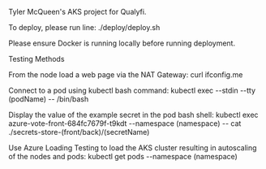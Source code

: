 Tyler McQueen's AKS project for Qualyfi.

To deploy, please run line:
./deploy/deploy.sh

Please ensure Docker is running locally before running deployment.

Testing Methods

From the node load a web page via the NAT Gateway:
curl ifconfig.me

Connect to a pod using kubectl bash command:
kubectl exec --stdin --tty (podName) -- /bin/bash

Display the value of the example secret in the pod bash shell:
kubectl exec azure-vote-front-684fc7679f-t9kdt --namespace (namespace) -- cat ./secrets-store-(front/back)/(secretName)

Use Azure Loading Testing to load the AKS cluster resulting in autoscaling of the nodes and pods:
kubectl get pods --namespace (namespace)